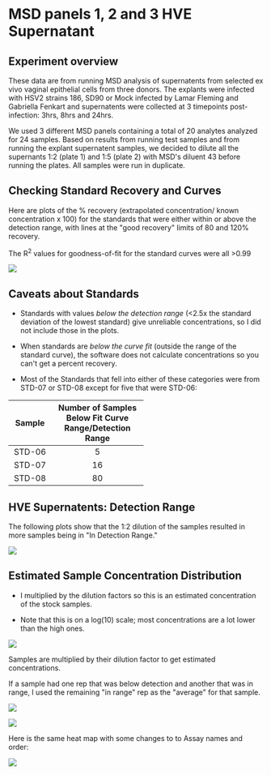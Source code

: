 MSD panels 1, 2 and 3 HVE Supernatant
================

Experiment overview
-------------------

These data are from running MSD analysis of supernatents from selected ex vivo vaginal epithelial cells from three donors. The explants were infected with HSV2 strains 186, SD90 or Mock infected by Lamar Fleming and Gabriella Fenkart and supernatents were collected at 3 timepoints post-infection: 3hrs, 8hrs and 24hrs.

We used 3 different MSD panels containing a total of 20 analytes analyzed for 24 samples. Based on results from running test samples and from running the explant supernatent samples, we decided to dilute all the supernants 1:2 (plate 1) and 1:5 (plate 2) with MSD's diluent 43 before running the plates. All samples were run in duplicate.

Checking Standard Recovery and Curves
-------------------------------------

Here are plots of the % recovery (extrapolated concentration/ known concentration x 100) for the standards that were either within or above the detection range, with lines at the "good recovery" limits of 80 and 120% recovery.

The R<sup>2</sup> values for goodness-of-fit for the standard curves were all &gt;0.99

![](MSD_panels_1_2_3_HVE_sup_analysis_files/figure-markdown_github/standards-1.png)

Caveats about Standards
-----------------------

-   Standards with values *below the detection range* (&lt;2.5x the standard deviation of the lowest standard) give unreliable concentrations, so I did not include those in the plots.

-   When standards are *below the curve fit* (outside the range of the standard curve), the software does not calculate concentrations so you can't get a percent recovery.

-   Most of the Standards that fell into either of these categories were from STD-07 or STD-08 except for five that were STD-06:

<table style="width:53%;">
<colgroup>
<col width="12%" />
<col width="40%" />
</colgroup>
<thead>
<tr class="header">
<th align="center">Sample</th>
<th align="center">Number of Samples Below Fit Curve Range/Detection Range</th>
</tr>
</thead>
<tbody>
<tr class="odd">
<td align="center">STD-06</td>
<td align="center">5</td>
</tr>
<tr class="even">
<td align="center">STD-07</td>
<td align="center">16</td>
</tr>
<tr class="odd">
<td align="center">STD-08</td>
<td align="center">80</td>
</tr>
</tbody>
</table>

HVE Supernatents: Detection Range
---------------------------------

The following plots show that the 1:2 dilution of the samples resulted in more samples being in "In Detection Range."

![](MSD_panels_1_2_3_HVE_sup_analysis_files/figure-markdown_github/checking%20detection%20range-1.png)

Estimated Sample Concentration Distribution
-------------------------------------------

-   I multiplied by the dilution factors so this is an estimated concentration of the stock samples.

-   Note that this is on a log(10) scale; most concentrations are a lot lower than the high ones.

![](MSD_panels_1_2_3_HVE_sup_analysis_files/figure-markdown_github/all%20sample%20concentrations-1.png)

Samples are multiplied by their dilution factor to get estimated concentrations.

If a sample had one rep that was below detection and another that was in range, I used the remaining "in range" rep as the "average" for that sample.

![](MSD_panels_1_2_3_HVE_sup_analysis_files/figure-markdown_github/scatter%20plots%20of%20mock%20subtracted-1.png)

![](MSD_panels_1_2_3_HVE_sup_analysis_files/figure-markdown_github/logFC%20heatmap,%20check%20NAs-1.png)

Here is the same heat map with some changes to to Assay names and order:

![](MSD_panels_1_2_3_HVE_sup_analysis_files/figure-markdown_github/rename%20analytes%20logFC%20heatmap-1.png)
